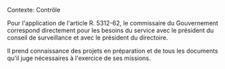 Contexte: Contrôle

Pour l'application de l'article R. 5312-62, le commissaire du Gouvernement correspond directement pour les besoins du service avec le président du conseil de surveillance et avec le président du directoire.

Il prend connaissance des projets en préparation et de tous les documents qu'il juge nécessaires à l'exercice de ses missions.